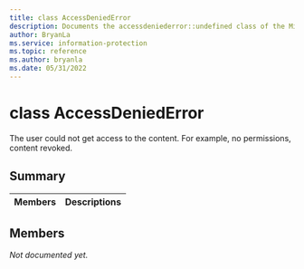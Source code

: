```yaml
---
title: class AccessDeniedError 
description: Documents the accessdeniederror::undefined class of the Microsoft Information Protection (MIP) SDK.
author: BryanLa
ms.service: information-protection
ms.topic: reference
ms.author: bryanla
ms.date: 05/31/2022
---
```


# class AccessDeniedError 
The user could not get access to the content. For example, no permissions, content revoked.
  
## Summary
 Members                        | Descriptions                                
--------------------------------|---------------------------------------------
  
## Members
_Not documented yet._
